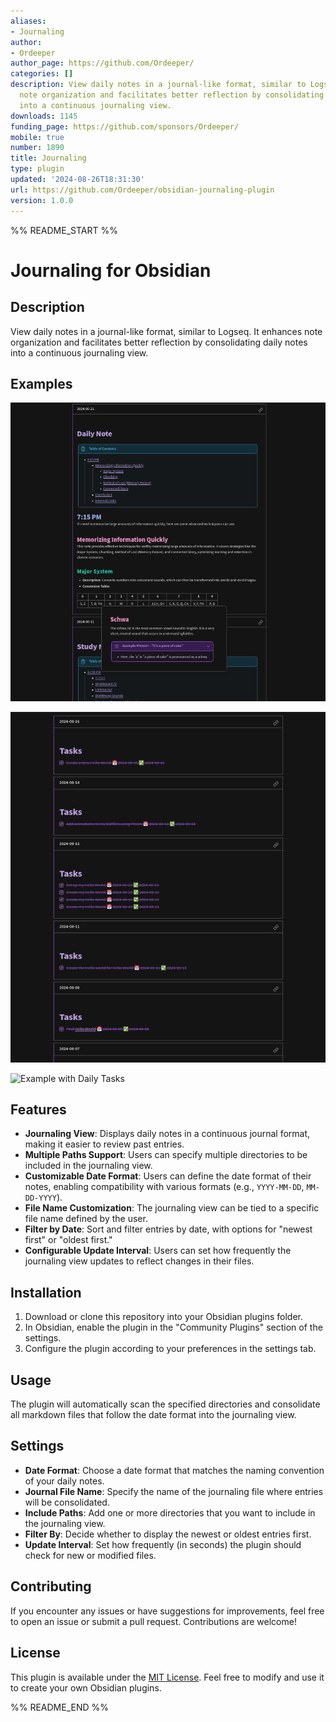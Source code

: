 ```yaml
---
aliases:
- Journaling
author:
- Ordeeper
author_page: https://github.com/Ordeeper/
categories: []
description: View daily notes in a journal-like format, similar to Logseq. It enhances
  note organization and facilitates better reflection by consolidating daily notes
  into a continuous journaling view.
downloads: 1145
funding_page: https://github.com/sponsors/Ordeeper/
mobile: true
number: 1890
title: Journaling
type: plugin
updated: '2024-08-26T18:31:30'
url: https://github.com/Ordeeper/obsidian-journaling-plugin
version: 1.0.0
---
```


%% README_START %%

# Journaling for Obsidian

## Description

View daily notes in a journal-like format, similar to Logseq. It enhances note organization and facilitates better reflection by consolidating daily notes into a continuous journaling view.

## Examples

![Example with Daily Notes](https://raw.githubusercontent.com/Ordeeper/obsidian-journaling-plugin/HEAD/images/Example-1.png)

![Example with Daily Tasks](https://raw.githubusercontent.com/Ordeeper/obsidian-journaling-plugin/HEAD/images/Example-2.png)

![Example with Daily Tasks](https://raw.githubusercontent.com/Ordeeper/obsidian-journaling-plugin/HEAD/images/Example-3.png)

## Features

- **Journaling View**: Displays daily notes in a continuous journal format, making it easier to review past entries.
- **Multiple Paths Support**: Users can specify multiple directories to be included in the journaling view.
- **Customizable Date Format**: Users can define the date format of their notes, enabling compatibility with various formats (e.g., `YYYY-MM-DD`, `MM-DD-YYYY`).
- **File Name Customization**: The journaling view can be tied to a specific file name defined by the user.
- **Filter by Date**: Sort and filter entries by date, with options for "newest first" or "oldest first."
- **Configurable Update Interval**: Users can set how frequently the journaling view updates to reflect changes in their files.

## Installation

1. Download or clone this repository into your Obsidian plugins folder.
2. In Obsidian, enable the plugin in the "Community Plugins" section of the settings.
3. Configure the plugin according to your preferences in the settings tab.

## Usage

The plugin will automatically scan the specified directories and consolidate all markdown files that follow the date format into the journaling view.

## Settings

- **Date Format**: Choose a date format that matches the naming convention of your daily notes.
- **Journal File Name**: Specify the name of the journaling file where entries will be consolidated.
- **Include Paths**: Add one or more directories that you want to include in the journaling view.
- **Filter By**: Decide whether to display the newest or oldest entries first.
- **Update Interval**: Set how frequently (in seconds) the plugin should check for new or modified files.

## Contributing

If you encounter any issues or have suggestions for improvements, feel free to open an issue or submit a pull request. Contributions are welcome!

## License

This plugin is available under the [MIT License](LICENSE). Feel free to modify
and use it to create your own Obsidian plugins.


%% README_END %%